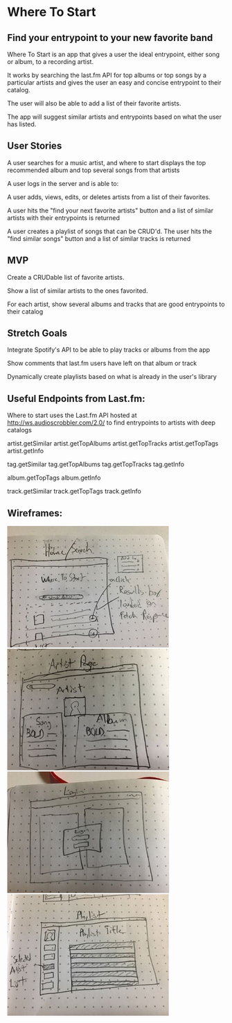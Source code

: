 # Where To Start
## Find your entrypoint to your new favorite band

Where To Start is an app that gives a user the ideal entrypoint, either song or album,
 to a recording artist.

It works by searching the last.fm API for top albums or top songs by a particular artists
and gives the user an easy and concise entrypoint to their catalog.  

The user will also be able to add a list of their favorite artists.  

The app will suggest similar artists and entrypoints based on what the user has listed.

## User Stories

A user searches for a music artist, and where to start displays the top recommended album
and top several songs from that artists

A user logs in the server and is able to:

A user adds, views, edits, or deletes artists from a list of their favorites. 

A user hits the "find your next favorite artists" button and a list of similar artists with
their entrypoints is returned

A user creates a playlist of songs that can be CRUD'd.  The user hits the "find similar songs"
button and a list of similar tracks is returned

## MVP

Create a CRUDable list of favorite artists.  

Show a list of similar artists to the ones favorited.  

For each artist, show several albums and tracks that are good entrypoints to their catalog

## Stretch Goals

Integrate Spotify's API to be able to play tracks or albums from the app

Show comments that last.fm users have left on that album or track

Dynamically create playlists based on what is already in the user's library

## Useful Endpoints from Last.fm:

Where to start uses the Last.fm API hosted at http://ws.audioscrobbler.com/2.0/
 to find entrypoints to artists with deep catalogs

artist.getSimilar
artist.getTopAlbums
artist.getTopTracks
artist.getTopTags
artist.getInfo

tag.getSimilar
tag.getTopAlbums
tag.getTopTracks
tag.getInfo

album.getTopTags
album.getInfo

track.getSimilar
track.getTopTags
track.getInfo

## Wireframes:

![alt text](./public/wireframes/Home.jpg "Home Wireframe")
![alt text](./public/wireframes/Artist.jpg " Wireframe")
![alt text](./public/wireframes/Login.jpg "Login Wireframe")
![alt text](./public/wireframes/Playlist.jpg "Playlist Wireframe")
